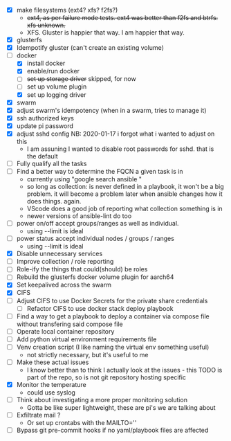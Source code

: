 - [x] make filesystems (ext4? xfs? f2fs?)
  - ~~ext4, as per failure mode tests. ext4 was better than f2fs and btrfs. xfs
    unknown.~~
  - XFS. Gluster is happier that way. I am happier that way.
- [x] glusterfs
- [x] Idempotify gluster (can't create an existing volume)
- [ ] docker
  - [x] install docker
  - [x] enable/run docker
  - [ ] ~~set up storage driver~~ skipped, for now
  - [ ] set up volume plugin
  - [x] set up logging driver
- [x] swarm
- [x] adjust swarm's idempotency (when in a swarm, tries to manage it)
- [x] ssh authorized keys
- [x] update pi password
- [x] adjust sshd config NB: 2020-01-17 i forgot what i wanted to adjust on this
  - I am assuning I wanted to disable root passwords for sshd. that is the
    default
- [ ] Fully qualify all the tasks
- [ ] Find a better way to determine the FQCN a given task is in
  - currently using "google search ansible <task>"
  - so long as collection: is never defined in a playbook, it won't be a big
    problem. it will become a problem later when ansible changes how it does
    things. again.
  - VScode does a good job of reporting what collection something is in
  - newer versions of ansible-lint do too
- [ ] power on/off accept groups/ranges as well as individual.
  - using --limit is ideal
- [ ] power status accept individual nodes / groups / ranges
  - using --limit is ideal
- [x] Disable unnecessary services
- [ ] Improve collection / role reporting
- [ ] Role-ify the things that could(should) be roles
- [ ] Rebuild the glusterfs docker volume plugin for aarch64
- [x] Set keepalived across the swarm
- [x] CIFS
- [ ] Adjust CIFS to use Docker Secrets for the private share credentials
  - [ ] Refactor CIFS to use docker stack deploy playbook
- [ ] Find a way to get a playbook to deploy a container via compose file without transfering said compose file
- [ ] Operate local container repository
- [ ] Add python virtual environment requirements file
- [ ] Venv creation script (I like naming the virtual env something useful)
  - not strictly necessary, but it's useful to me
- [ ] Make these actual issues
  - I know better than to think I actually look at the issues - this TODO
    is part of the repo, so is not git repository hosting specific
- [x] Monitor the temperature
  - could use syslog
- [ ] Think about investigating a more proper monitoring solution
  - Gotta be like super lightweight, these are pi's we are talking about
- [ ] Exfiltrate mail ?
  - Or set up crontabs with the MAILTO=''
- [ ] Bypass git pre-commit hooks if no yaml/playbook files are affected
